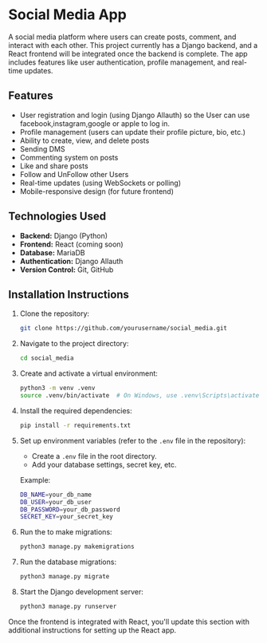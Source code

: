 # Social Media App

A social media platform where users can create posts, comment, and interact with each other. This project currently has a Django backend, and a React frontend will be integrated once the backend is complete. The app includes features like user authentication, profile management, and real-time updates.

## Features
- User registration and login (using Django Allauth) so the User can use facebook,instagram,google or apple to log in.
- Profile management (users can update their profile picture, bio, etc.)
- Ability to create, view, and delete posts
- Sending DMS
- Commenting system on posts
- Like and share posts
- Follow and UnFollow other Users 
- Real-time updates (using WebSockets or polling)
- Mobile-responsive design (for future frontend)

## Technologies Used
- **Backend:** Django (Python)
- **Frontend:** React (coming soon)
- **Database:** MariaDB
- **Authentication:** Django Allauth
- **Version Control:** Git, GitHub

## Installation Instructions

1. Clone the repository:
   ```bash
   git clone https://github.com/yourusername/social_media.git
   ```

2. Navigate to the project directory:
   ```bash
   cd social_media
   ```

3. Create and activate a virtual environment:
   ```bash
   python3 -m venv .venv
   source .venv/bin/activate  # On Windows, use .venv\Scripts\activate
   ```

4. Install the required dependencies:
   ```bash
   pip install -r requirements.txt
   ```

5. Set up environment variables (refer to the `.env` file in the repository):
   - Create a `.env` file in the root directory.
   - Add your database settings, secret key, etc.
   
   Example:
   ```bash
   DB_NAME=your_db_name
   DB_USER=your_db_user
   DB_PASSWORD=your_db_password
   SECRET_KEY=your_secret_key
   ```


6. Run the to make migrations:
   ```bash
   python3 manage.py makemigrations
   ```
 
7. Run the database migrations:
   ```bash
   python3 manage.py migrate
   ```

8. Start the Django development server:
   ```bash
   python3 manage.py runserver
   ```

Once the frontend is integrated with React, you'll update this section with additional instructions for setting up the React app.
